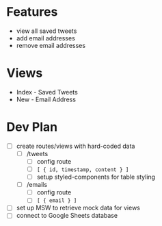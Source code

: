# Features

- view all saved tweets
- add email addresses
- remove email addresses

# Views

- Index - Saved Tweets
- New - Email Address

# Dev Plan

- [ ] create routes/views with hard-coded data
  - [ ] /tweets
    - [ ] config route
    - [ ] `[ { id, timestamp, content } ]`
    - [ ] setup styled-components for table styling
  - [ ] /emails
    - [ ] config route
    - [ ] `[ { email } ]`
- [ ] set up MSW to retrieve mock data for views
- [ ] connect to Google Sheets database
